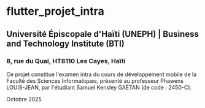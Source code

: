 # flutter_projet_intra

## **Université Épiscopale d'Haïti (UNEPH) | Business and Technology Institute (BTI)**  
### 8, rue du Quai, HT8110 Les Cayes, Haïti

Ce projet constitue l'examen intra du cours de développement mobile de la Faculté des Sciences Informatiques, présenté au professeur Phawens LOUIS-JEAN, par l'étudiant Samuel Kensley GAËTAN (de code : 2450-C).  

Octobre 2025
